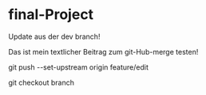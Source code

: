 # final-Project

Update aus der dev branch!

Das ist mein textlicher Beitrag zum git-Hub-merge testen!

git push --set-upstream origin feature/edit

git checkout branch


